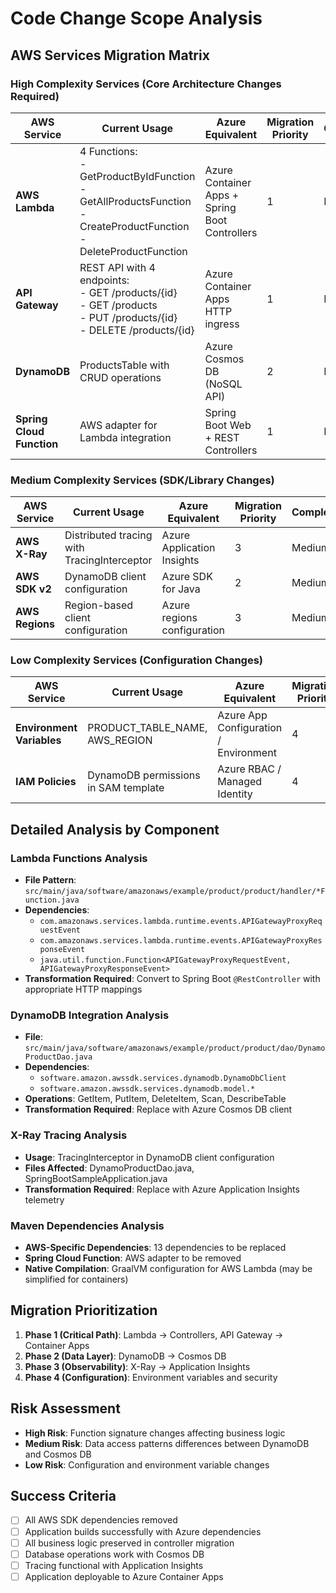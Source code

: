 # Code Change Scope Analysis

## AWS Services Migration Matrix

### High Complexity Services (Core Architecture Changes Required)

| AWS Service | Current Usage | Azure Equivalent | Migration Priority | Complexity |
|-------------|---------------|-----------------|-------------------|------------|
| **AWS Lambda** | 4 Functions:<br/>- GetProductByIdFunction<br/>- GetAllProductsFunction<br/>- CreateProductFunction<br/>- DeleteProductFunction | Azure Container Apps + Spring Boot Controllers | 1 | High |
| **API Gateway** | REST API with 4 endpoints:<br/>- GET /products/{id}<br/>- GET /products<br/>- PUT /products/{id}<br/>- DELETE /products/{id} | Azure Container Apps HTTP ingress | 1 | High |
| **DynamoDB** | ProductsTable with CRUD operations | Azure Cosmos DB (NoSQL API) | 2 | High |
| **Spring Cloud Function** | AWS adapter for Lambda integration | Spring Boot Web + REST Controllers | 1 | High |

### Medium Complexity Services (SDK/Library Changes)

| AWS Service | Current Usage | Azure Equivalent | Migration Priority | Complexity |
|-------------|---------------|-----------------|-------------------|------------|
| **AWS X-Ray** | Distributed tracing with TracingInterceptor | Azure Application Insights | 3 | Medium |
| **AWS SDK v2** | DynamoDB client configuration | Azure SDK for Java | 2 | Medium |
| **AWS Regions** | Region-based client configuration | Azure regions configuration | 3 | Medium |

### Low Complexity Services (Configuration Changes)

| AWS Service | Current Usage | Azure Equivalent | Migration Priority | Complexity |
|-------------|---------------|-----------------|-------------------|------------|
| **Environment Variables** | PRODUCT_TABLE_NAME, AWS_REGION | Azure App Configuration / Environment | 4 | Low |
| **IAM Policies** | DynamoDB permissions in SAM template | Azure RBAC / Managed Identity | 4 | Low |

## Detailed Analysis by Component

### Lambda Functions Analysis
- **File Pattern**: `src/main/java/software/amazonaws/example/product/product/handler/*Function.java`
- **Dependencies**: 
  - `com.amazonaws.services.lambda.runtime.events.APIGatewayProxyRequestEvent`
  - `com.amazonaws.services.lambda.runtime.events.APIGatewayProxyResponseEvent`
  - `java.util.function.Function<APIGatewayProxyRequestEvent, APIGatewayProxyResponseEvent>`
- **Transformation Required**: Convert to Spring Boot `@RestController` with appropriate HTTP mappings

### DynamoDB Integration Analysis
- **File**: `src/main/java/software/amazonaws/example/product/product/dao/DynamoProductDao.java`
- **Dependencies**: 
  - `software.amazon.awssdk.services.dynamodb.DynamoDbClient`
  - `software.amazon.awssdk.services.dynamodb.model.*`
- **Operations**: GetItem, PutItem, DeleteItem, Scan, DescribeTable
- **Transformation Required**: Replace with Azure Cosmos DB client

### X-Ray Tracing Analysis
- **Usage**: TracingInterceptor in DynamoDB client configuration
- **Files Affected**: DynamoProductDao.java, SpringBootSampleApplication.java
- **Transformation Required**: Replace with Azure Application Insights telemetry

### Maven Dependencies Analysis
- **AWS-Specific Dependencies**: 13 dependencies to be replaced
- **Spring Cloud Function**: AWS adapter to be removed
- **Native Compilation**: GraalVM configuration for AWS Lambda (may be simplified for containers)

## Migration Prioritization

1. **Phase 1 (Critical Path)**: Lambda → Controllers, API Gateway → Container Apps
2. **Phase 2 (Data Layer)**: DynamoDB → Cosmos DB  
3. **Phase 3 (Observability)**: X-Ray → Application Insights
4. **Phase 4 (Configuration)**: Environment variables and security

## Risk Assessment

- **High Risk**: Function signature changes affecting business logic
- **Medium Risk**: Data access patterns differences between DynamoDB and Cosmos DB
- **Low Risk**: Configuration and environment variable changes

## Success Criteria

- [ ] All AWS SDK dependencies removed
- [ ] Application builds successfully with Azure dependencies
- [ ] All business logic preserved in controller migration
- [ ] Database operations work with Cosmos DB
- [ ] Tracing functional with Application Insights
- [ ] Application deployable to Azure Container Apps